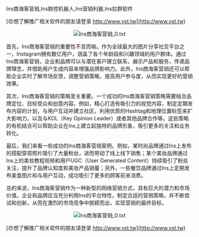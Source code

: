 Ins商海客营销,Ins群控机器人,Ins营销利器,Ins拉群软件

[😍想了解推广相关软件的朋友请登录 http://www.vst.tw](http://www.vst.tw)

 <center><img src="https://vst.tw/MP4/tuiguang/png/8.png" alt="Ins商海客营销_0.txt"></center>

首先，Ins商海客营销的重要性不言而喻。作为全球最大的图片分享社交平台之一，Instagram拥有数亿用户，涵盖了各个年龄段和兴趣领域的用户群体。通过Ins商海客营销，企业和品牌可以与潜在客户建立联系，展示产品和服务，传递品牌理念，并借助用户生成内容来增强品牌影响力。此外，Ins商海客营销还可以帮助企业实时了解市场反馈，调整营销策略，提高用户参与度，从而实现更好的营销效果。

其次，Ins商海客营销的策略至关重要。一个成功的Ins商海客营销策略需要结合品牌定位、目标受众和创意内容。例如，精心打造有吸引力的视觉内容，制定定期发布内容的计划，与用户互动并建立社区，利用优质的Hashtag和地理位置标签来扩大影响力，以及与KOL（Key Opinion Leader）或者其他品牌合作等。这些策略的有机结合可以帮助企业在Ins上建立起独特的品牌形象，吸引更多的关注和业务转化。

最后，我们来看一些成功的Ins商海客营销案例。例如，某时尚品牌通过Ins上发布的搭配穿搭照片吸引了大量粉丝，进而带动了线上线下销售；某个美妆品牌通过Ins上的美妆教程视频和用户UGC（User Generated Content）持续吸引了粉丝关注，提升了品牌认知度和美妆产品销量；另外，一些餐饮品牌通过Ins上定期发布美食图片和与用户互动，成功吸引了更多的顾客前来消费。

总的来说，Ins商海客营销作为一种新型的网络营销方式，具有巨大的潜力和市场价值。企业和品牌应当充分利用Ins的平台特性，制定合适的营销策略，并不断尝试和创新，从而在激烈的市场竞争中脱颖而出，实现营销的最终目标。

 <center><img src="https://vst.tw/MP4/tuiguang/png/0.png" alt="Ins商海客营销_0.txt"></center>

[😍想了解推广相关软件的朋友请登录 http://www.vst.tw](http://www.vst.tw)



